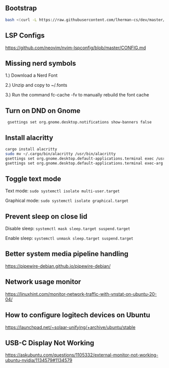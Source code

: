 ## Bootstrap

```sh
bash <(curl -L https://raw.githubusercontent.com/lherman-cs/dev/master/install.sh)
```

## LSP Configs
https://github.com/neovim/nvim-lspconfig/blob/master/CONFIG.md


## Missing nerd symbols

1.) Download a Nerd Font

2.) Unzip and copy to ~/.fonts

3.) Run the command fc-cache -fv to manually rebuild the font cache


## Turn on DND on Gnome

` gsettings set org.gnome.desktop.notifications show-banners false`

## Install alacritty

```bash
cargo install alacritty
sudo mv ~/.cargo/bin/alacritty /usr/bin/alacritty
gsettings set org.gnome.desktop.default-applications.terminal exec /usr/bin/alacritty
gsettings set org.gnome.desktop.default-applications.terminal exec-arg "--working-directory"
```

## Toggle text mode

Text mode: `sudo systemctl isolate multi-user.target`

Graphical mode: `sudo systemctl isolate graphical.target`


## Prevent sleep on close lid

Disable sleep: `systemctl mask sleep.target suspend.target`

Enable sleep: `systemctl unmask sleep.target suspend.target`

## Better system media pipeline handling

https://pipewire-debian.github.io/pipewire-debian/

## Network usage monitor

https://linuxhint.com/monitor-network-traffic-with-vnstat-on-ubuntu-20-04/

## How to configure logitech devices on Ubuntu

https://launchpad.net/~solaar-unifying/+archive/ubuntu/stable

## USB-C Display Not Working

https://askubuntu.com/questions/1105332/external-monitor-not-working-ubuntu-nvidia/1134579#1134579
